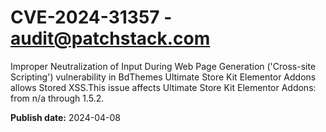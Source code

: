 # CVE-2024-31357 - audit@patchstack.com

Improper Neutralization of Input During Web Page Generation ('Cross-site Scripting') vulnerability in BdThemes Ultimate Store Kit Elementor Addons allows Stored XSS.This issue affects Ultimate Store Kit Elementor Addons: from n/a through 1.5.2.



**Publish date:** 2024-04-08
